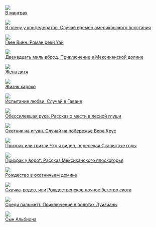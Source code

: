 ![](В%20манграх.jpg)  
[В манграх](В%20манграх.md)

![](В%20плену%20у%20конфедератов.%20Случай%20времен%20американского%20восстания.jpg)  
[В плену у конфедератов. Случай времен американского восстания](В%20плену%20у%20конфедератов.%20Случай%20времен%20американского%20восстания.md)

![](Гвен%20Винн.%20Роман%20реки%20Уай.jpg)  
[Гвен Винн. Роман реки Уай](Гвен%20Винн.%20Роман%20реки%20Уай.md)

![](Двенадцать%20миль%20вброд.%20Приключение%20в%20Мексиканской%20долине.jpg)  
[Двенадцать миль вброд. Приключение в Мексиканской долине](Двенадцать%20миль%20вброд.%20Приключение%20в%20Мексиканской%20долине.md)

![](Жена%20дитя.jpg)  
[Жена дитя](Жена%20дитя.md)

![](Жизнь%20хароко.jpg)  
[Жизнь хароко](Жизнь%20хароко.md)

![](Испытание%20любви.%20Случай%20в%20Гаване.jpg)  
[Испытание любви. Случай в Гаване](Испытание%20любви.%20Случай%20в%20Гаване.md)

![](Обессилевшая%20рука.%20Рассказ%20о%20мести%20в%20лесной%20глуши.jpg)  
[Обессилевшая рука. Рассказ о мести в лесной глуши](Обессилевшая%20рука.%20Рассказ%20о%20мести%20в%20лесной%20глуши.md)

![](Охотник%20на%20игуан.%20Случай%20на%20побережье%20Вера%20Крус.jpg)  
[Охотник на игуан. Случай на побережье Вера Крус](Охотник%20на%20игуан.%20Случай%20на%20побережье%20Вера%20Крус.md)

![](Призрак%20или%20гризли%20Что%20я%20видел,%20пересекая%20Скалистые%20горы.jpg)  
[Призрак или гризли Что я видел, пересекая Скалистые горы](Призрак%20или%20гризли%20Что%20я%20видел,%20пересекая%20Скалистые%20горы.md)

![](Призрак%20у%20ворот.%20Рассказ%20Мексиканского%20плоскогорья.jpg)  
[Призрак у ворот. Рассказ Мексиканского плоскогорья](Призрак%20у%20ворот.%20Рассказ%20Мексиканского%20плоскогорья.md)

![](Рождество%20в%20охотничьем%20домике.jpg)  
[Рождество в охотничьем домике](Рождество%20в%20охотничьем%20домике.md)

![](Скачка-родео,%20или%20Рождественское%20ночное%20бегство%20скота.jpg)  
[Скачка-родео, или Рождественское ночное бегство скота](Скачка-родео,%20или%20Рождественское%20ночное%20бегство%20скота.md)

![](Среди%20пальметт.%20Приключение%20в%20болотах%20Луизианы.jpg)  
[Среди пальметт. Приключение в болотах Луизианы](Среди%20пальметт.%20Приключение%20в%20болотах%20Луизианы.md)

![](Сын%20Альбиона.jpg)  
[Сын Альбиона](Сын%20Альбиона.md)
